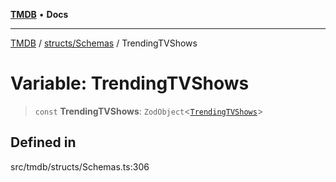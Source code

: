 [**TMDB**](../../../README.md) • **Docs**

***

[TMDB](../../../README.md) / [structs/Schemas](../README.md) / TrendingTVShows

# Variable: TrendingTVShows

> `const` **TrendingTVShows**: `ZodObject`\<[`TrendingTVShows`](../type-aliases/TrendingTVShows.md)\>

## Defined in

src/tmdb/structs/Schemas.ts:306
